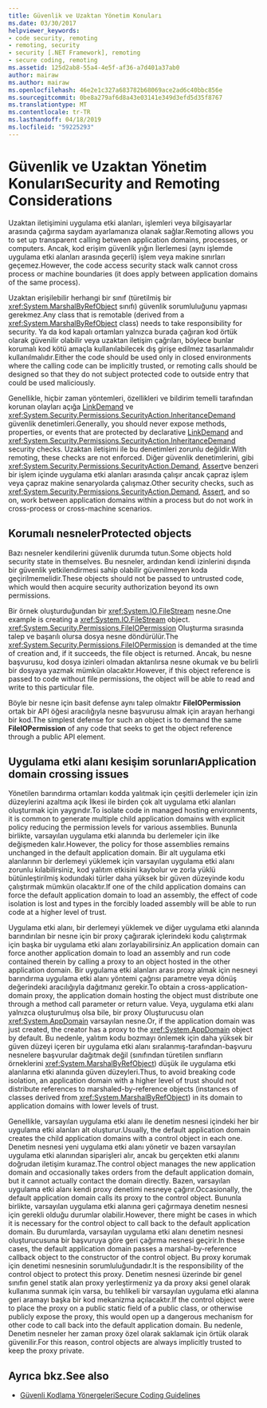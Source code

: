 ```yaml
---
title: Güvenlik ve Uzaktan Yönetim Konuları
ms.date: 03/30/2017
helpviewer_keywords:
- code security, remoting
- remoting, security
- security [.NET Framework], remoting
- secure coding, remoting
ms.assetid: 125d2ab8-55a4-4e5f-af36-a7d401a37ab0
author: mairaw
ms.author: mairaw
ms.openlocfilehash: 46e2e1c327a683782b68069ace2ad6c40bbc856e
ms.sourcegitcommit: 0be8a279af6d8a43e03141e349d3efd5d35f8767
ms.translationtype: MT
ms.contentlocale: tr-TR
ms.lasthandoff: 04/18/2019
ms.locfileid: "59225293"
---
```

# <a name="security-and-remoting-considerations"></a><span data-ttu-id="a1d8a-102">Güvenlik ve Uzaktan Yönetim Konuları</span><span class="sxs-lookup"><span data-stu-id="a1d8a-102">Security and Remoting Considerations</span></span>
<span data-ttu-id="a1d8a-103">Uzaktan iletişimini uygulama etki alanları, işlemleri veya bilgisayarlar arasında çağırma saydam ayarlamanıza olanak sağlar.</span><span class="sxs-lookup"><span data-stu-id="a1d8a-103">Remoting allows you to set up transparent calling between application domains, processes, or computers.</span></span> <span data-ttu-id="a1d8a-104">Ancak, kod erişim güvenlik yığın İlerlemesi (aynı işlemde uygulama etki alanları arasında geçerli) işlem veya makine sınırları geçemez.</span><span class="sxs-lookup"><span data-stu-id="a1d8a-104">However, the code access security stack walk cannot cross process or machine boundaries (it does apply between application domains of the same process).</span></span>  
  
 <span data-ttu-id="a1d8a-105">Uzaktan erişilebilir herhangi bir sınıf (türetilmiş bir <xref:System.MarshalByRefObject> sınıfı) güvenlik sorumluluğunu yapması gerekmez.</span><span class="sxs-lookup"><span data-stu-id="a1d8a-105">Any class that is remotable (derived from a <xref:System.MarshalByRefObject> class) needs to take responsibility for security.</span></span> <span data-ttu-id="a1d8a-106">Ya da kod kapalı ortamları yalnızca burada çağıran kod örtük olarak güvenilir olabilir veya uzaktan iletişim çağrıları, böylece bunlar korumalı kod kötü amaçla kullanılabilecek dış girişe edilmez tasarlanmalıdır kullanılmalıdır.</span><span class="sxs-lookup"><span data-stu-id="a1d8a-106">Either the code should be used only in closed environments where the calling code can be implicitly trusted, or remoting calls should be designed so that they do not subject protected code to outside entry that could be used maliciously.</span></span>  
  
 <span data-ttu-id="a1d8a-107">Genellikle, hiçbir zaman yöntemleri, özellikleri ve bildirim temelli tarafından korunan olayları açığa [LinkDemand](../../../docs/framework/misc/link-demands.md) ve <xref:System.Security.Permissions.SecurityAction.InheritanceDemand> güvenlik denetimleri.</span><span class="sxs-lookup"><span data-stu-id="a1d8a-107">Generally, you should never expose methods, properties, or events that are protected by declarative [LinkDemand](../../../docs/framework/misc/link-demands.md) and <xref:System.Security.Permissions.SecurityAction.InheritanceDemand> security checks.</span></span> <span data-ttu-id="a1d8a-108">Uzaktan iletişimi ile bu denetimleri zorunlu değildir.</span><span class="sxs-lookup"><span data-stu-id="a1d8a-108">With remoting, these checks are not enforced.</span></span> <span data-ttu-id="a1d8a-109">Diğer güvenlik denetimlerini, gibi <xref:System.Security.Permissions.SecurityAction.Demand>, [Assert](../../../docs/framework/misc/using-the-assert-method.md)ve benzeri bir işlem içinde uygulama etki alanları arasında çalışır ancak çapraz işlem veya çapraz makine senaryolarda çalışmaz.</span><span class="sxs-lookup"><span data-stu-id="a1d8a-109">Other security checks, such as <xref:System.Security.Permissions.SecurityAction.Demand>, [Assert](../../../docs/framework/misc/using-the-assert-method.md), and so on, work between application domains within a process but do not work in cross-process or cross-machine scenarios.</span></span>  
  
## <a name="protected-objects"></a><span data-ttu-id="a1d8a-110">Korumalı nesneler</span><span class="sxs-lookup"><span data-stu-id="a1d8a-110">Protected objects</span></span>  
 <span data-ttu-id="a1d8a-111">Bazı nesneler kendilerini güvenlik durumda tutun.</span><span class="sxs-lookup"><span data-stu-id="a1d8a-111">Some objects hold security state in themselves.</span></span> <span data-ttu-id="a1d8a-112">Bu nesneler, ardından kendi izinlerini dışında bir güvenlik yetkilendirmesi sahip olabilir güvenilmeyen koda geçirilmemelidir.</span><span class="sxs-lookup"><span data-stu-id="a1d8a-112">These objects should not be passed to untrusted code, which would then acquire security authorization beyond its own permissions.</span></span>  
  
 <span data-ttu-id="a1d8a-113">Bir örnek oluşturduğundan bir <xref:System.IO.FileStream> nesne.</span><span class="sxs-lookup"><span data-stu-id="a1d8a-113">One example is creating a <xref:System.IO.FileStream> object.</span></span> <span data-ttu-id="a1d8a-114"><xref:System.Security.Permissions.FileIOPermission> Oluşturma sırasında talep ve başarılı olursa dosya nesne döndürülür.</span><span class="sxs-lookup"><span data-stu-id="a1d8a-114">The <xref:System.Security.Permissions.FileIOPermission> is demanded at the time of creation and, if it succeeds, the file object is returned.</span></span> <span data-ttu-id="a1d8a-115">Ancak, bu nesne başvurusu, kod dosya izinleri olmadan aktarılırsa nesne okumak ve bu belirli bir dosyaya yazmak mümkün olacaktır.</span><span class="sxs-lookup"><span data-stu-id="a1d8a-115">However, if this object reference is passed to code without file permissions, the object will be able to read and write to this particular file.</span></span>  
  
 <span data-ttu-id="a1d8a-116">Böyle bir nesne için basit defense aynı talep olmaktır **FileIOPermission** ortak bir API öğesi aracılığıyla nesne başvurusu almak için arayan herhangi bir kod.</span><span class="sxs-lookup"><span data-stu-id="a1d8a-116">The simplest defense for such an object is to demand the same **FileIOPermission** of any code that seeks to get the object reference through a public API element.</span></span>  
  
## <a name="application-domain-crossing-issues"></a><span data-ttu-id="a1d8a-117">Uygulama etki alanı kesişim sorunları</span><span class="sxs-lookup"><span data-stu-id="a1d8a-117">Application domain crossing issues</span></span>  
 <span data-ttu-id="a1d8a-118">Yönetilen barındırma ortamları kodda yalıtmak için çeşitli derlemeler için izin düzeylerini azaltma açık İlkesi ile birden çok alt uygulama etki alanları oluşturmak için yaygındır.</span><span class="sxs-lookup"><span data-stu-id="a1d8a-118">To isolate code in managed hosting environments, it is common to generate multiple child application domains with explicit policy reducing the permission levels for various assemblies.</span></span> <span data-ttu-id="a1d8a-119">Bununla birlikte, varsayılan uygulama etki alanında bu derlemeler için ilke değişmeden kalır.</span><span class="sxs-lookup"><span data-stu-id="a1d8a-119">However, the policy for those assemblies remains unchanged in the default application domain.</span></span> <span data-ttu-id="a1d8a-120">Bir alt uygulama etki alanlarının bir derlemeyi yüklemek için varsayılan uygulama etki alanı zorunlu kılabilirsiniz, kod yalıtım etkisini kaybolur ve zorla yüklü bütünleştirilmiş kodundaki türler daha yüksek bir güven düzeyinde kodu çalıştırmak mümkün olacaktır.</span><span class="sxs-lookup"><span data-stu-id="a1d8a-120">If one of the child application domains can force the default application domain to load an assembly, the effect of code isolation is lost and types in the forcibly loaded assembly will be able to run code at a higher level of trust.</span></span>  
  
 <span data-ttu-id="a1d8a-121">Uygulama etki alanı, bir derlemeyi yüklemek ve diğer uygulama etki alanında barındırılan bir nesne için bir proxy çağırarak içlerindeki kodu çalıştırmak için başka bir uygulama etki alanı zorlayabilirsiniz.</span><span class="sxs-lookup"><span data-stu-id="a1d8a-121">An application domain can force another application domain to load an assembly and run code contained therein by calling a proxy to an object hosted in the other application domain.</span></span> <span data-ttu-id="a1d8a-122">Bir uygulama etki alanları arası proxy almak için nesneyi barındırma uygulama etki alanı yöntemi çağrısı parametre veya dönüş değerindeki aracılığıyla dağıtmanız gerekir.</span><span class="sxs-lookup"><span data-stu-id="a1d8a-122">To obtain a cross-application-domain proxy, the application domain hosting the object must distribute one through a method call parameter or return value.</span></span> <span data-ttu-id="a1d8a-123">Veya, uygulama etki alanı yalnızca oluşturulmuş olsa bile, bir proxy Oluşturucusu olan <xref:System.AppDomain> varsayılan nesne.</span><span class="sxs-lookup"><span data-stu-id="a1d8a-123">Or, if the application domain was just created, the creator has a proxy to the <xref:System.AppDomain> object by default.</span></span> <span data-ttu-id="a1d8a-124">Bu nedenle, yalıtım kodu bozmayı önlemek için daha yüksek bir güven düzeyi içeren bir uygulama etki alanı sıralanmış-tarafından-başvuru nesnelere başvurular dağıtmak değil (sınıfından türetilen sınıfların örneklerini <xref:System.MarshalByRefObject>) düşük ile uygulama etki alanlarına etki alanında güven düzeyleri.</span><span class="sxs-lookup"><span data-stu-id="a1d8a-124">Thus, to avoid breaking code isolation, an application domain with a higher level of trust should not distribute references to marshaled-by-reference objects (instances of classes derived from <xref:System.MarshalByRefObject>) in its domain to application domains with lower levels of trust.</span></span>  
  
 <span data-ttu-id="a1d8a-125">Genellikle, varsayılan uygulama etki alanı ile denetim nesnesi içindeki her bir uygulama etki alanları alt oluşturur.</span><span class="sxs-lookup"><span data-stu-id="a1d8a-125">Usually, the default application domain creates the child application domains with a control object in each one.</span></span> <span data-ttu-id="a1d8a-126">Denetim nesnesi yeni uygulama etki alanı yönetir ve bazen varsayılan uygulama etki alanından siparişleri alır, ancak bu gerçekten etki alanını doğrudan iletişim kuramaz.</span><span class="sxs-lookup"><span data-stu-id="a1d8a-126">The control object manages the new application domain and occasionally takes orders from the default application domain, but it cannot actually contact the domain directly.</span></span> <span data-ttu-id="a1d8a-127">Bazen, varsayılan uygulama etki alanı kendi proxy denetimi nesneye çağırır.</span><span class="sxs-lookup"><span data-stu-id="a1d8a-127">Occasionally, the default application domain calls its proxy to the control object.</span></span> <span data-ttu-id="a1d8a-128">Bununla birlikte, varsayılan uygulama etki alanına geri çağırmaya denetim nesnesi için gerekli olduğu durumlar olabilir.</span><span class="sxs-lookup"><span data-stu-id="a1d8a-128">However, there might be cases in which it is necessary for the control object to call back to the default application domain.</span></span> <span data-ttu-id="a1d8a-129">Bu durumlarda, varsayılan uygulama etki alanı denetim nesnesi oluşturucusuna bir başvuruya göre geri çağırma nesnesi geçirir.</span><span class="sxs-lookup"><span data-stu-id="a1d8a-129">In these cases, the default application domain passes a marshal-by-reference callback object to the constructor of the control object.</span></span> <span data-ttu-id="a1d8a-130">Bu proxy korumak için denetimi nesnesinin sorumluluğundadır.</span><span class="sxs-lookup"><span data-stu-id="a1d8a-130">It is the responsibility of the control object to protect this proxy.</span></span> <span data-ttu-id="a1d8a-131">Denetim nesnesi üzerinde bir genel sınıfın genel statik alan proxy yerleştirmeniz ya da proxy aksi genel olarak kullanıma sunmak için varsa, bu tehlikeli bir varsayılan uygulama etki alanına geri aramayı başka bir kod mekanizma açılacaktır.</span><span class="sxs-lookup"><span data-stu-id="a1d8a-131">If the control object were to place the proxy on a public static field of a public class, or otherwise publicly expose the proxy, this would open up a dangerous mechanism for other code to call back into the default application domain.</span></span> <span data-ttu-id="a1d8a-132">Bu nedenle, Denetim nesneler her zaman proxy özel olarak saklamak için örtük olarak güvenilir.</span><span class="sxs-lookup"><span data-stu-id="a1d8a-132">For this reason, control objects are always implicitly trusted to keep the proxy private.</span></span>  
  
## <a name="see-also"></a><span data-ttu-id="a1d8a-133">Ayrıca bkz.</span><span class="sxs-lookup"><span data-stu-id="a1d8a-133">See also</span></span>

- [<span data-ttu-id="a1d8a-134">Güvenli Kodlama Yönergeleri</span><span class="sxs-lookup"><span data-stu-id="a1d8a-134">Secure Coding Guidelines</span></span>](../../../docs/standard/security/secure-coding-guidelines.md)
